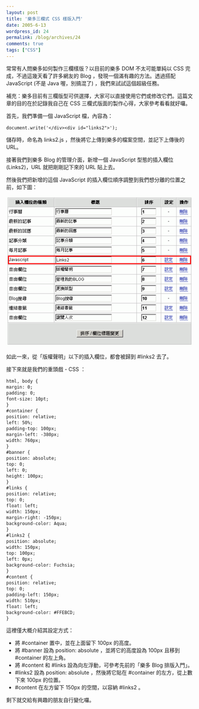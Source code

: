 ```yaml
---
layout: post
title: '樂多三欄式 CSS 樣版入門'
date: 2005-6-13
wordpress_id: 24
permalink: /blog/archives/24
comments: true
tags: ["CSS"]
---
```


常常有人問樂多如何製作三欄樣版？以目前的樂多 DOM 不太可能單純以 CSS 完成，不過這幾天看了許多網友的 Blog ，發現一個滿有趣的方法。透過搭配 JavaScript (不是 Java 喔，別搞混了) ，我們來試試這個超級任務。

補充：樂多目前有三欄版型可供選擇，大家可以直接使用它們或修改它們。這篇文章的目的在於記錄我自己在 CSS 三欄式版面的製作心得，大家參考看看就好囉。

<!--more-->

首先，我們準備一個 JavaScript 檔，內容為：

```
document.write('</div><div id="links2">');

```

儲存時，命名為 links2.js ，然後將它上傳到樂多的檔案空間，並記下上傳後的 URL。

接著我們到樂多 Blog 的管理介面，新增一個 JavaScript 型態的插入欄位 (Links2)，URL 就把剛剛記下來的 URL 貼上去。

然後我們把新增的這個 JavaScript 的插入欄位順序調整到我們想分離的位置之前，如下圖：

![](/resources/3fields/01.gif)

如此一來，從「版權聲明」以下的插入欄位，都會被歸到 #links2 去了。

接下來就是我們的重頭戲 - CSS ： 

```
html, body {
margin: 0;
padding: 0;
font-size: 10pt;
}
#container {
position: relative;
left: 50%;
padding-top: 100px;
margin-left: -380px;
width: 760px;
}
#banner {
position: absolute;
top: 0;
left: 0;
height: 100px;
}
#links {
position: relative;
top: 0;
float: left;
width: 150px;
margin-right: -150px;
background-color: Aqua;
}
#links2 {
position: absolute;
width: 150px;
top: 100px;
left: 0px;
background-color: Fuchsia;
}
#content {
position: relative;
top: 0;
padding-left: 150px;
width: 510px;
float: left;
background-color: #FFEBCD;
}

```

這裡僅大概介紹其設定方式：

* 將 #container 置中，並在上面留下 100px 的高度。
* 將 #banner 設為 position: absolute ，並將它的高度設為 100px 且移到 #container 的左上角。
* 將 #content 和 #links 設為向左浮動，可參考先前的「樂多 Blog 排版入門」。
* #links2 設為 position: absolute ，然後將它貼在 #container 的左方，從上數下來 100px 的位置。 
* #content 在左方留下 150px 的空間，以容納 #links2 。


剩下就交給有興趣的朋友自行變化囉。

